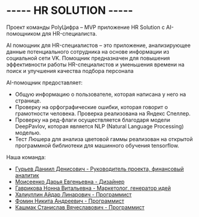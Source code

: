 # ----- **HR SOLUTION** -----
Проект команды PolyЦифра – MVP приложение HR Solution с AI-помощником для HR-специалиста.

AI помощник для HR-специалистов – это приложение, анализирующее данные потенциального сотрудника на основе информации из социальной сети VK. 
Помощник предназначен для повышения эффективности работы HR-специалистов и уменьшения времени на поиск и улучшения качества подбора персонала


AI-помощник предоставляет: 
*  Общую информацию о пользователе, которая написана у него на странице. 
*  Проверку на орфографические ошибки, которая говорит о грамотности человека. Проверка реализована на Яндекс Спеллер. 
*  Проверку на ред-флаги осуществляется благодаря модели DeepPavlov, которая является NLP (Natural Language Processing) моделью. 
*  Тест Люшера для анализа цветовой гаммы реализован на открытой программной библиотеки для машинного обучения tensorflow. 

Наша команда:
* [Гурьев Даниил Денисович - Руководитель проекта, финансовый аналитик](https://vk.com/daniil_guryev)
* [Моисеенко Дарья Евгеньевна - Дизайнер](https://vk.com/id.dusia)
* [Гаврикова Нонна Витальевна - Маркетолог, генератор идей](https://vk.com/danonncheeck)
* [Халиуллин Айдар Линарович - Программист](https://vk.com/aidkhall)
* [Фомин Никита Андреевич - Программист](https://vk.com/sveeecha)
* [Кашмак Станислав Вячеславович - Программист](https://vk.com/h0w_to_survive)
